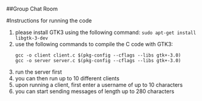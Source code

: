 ##Group Chat Room

#Instructions for running the code
1. please install GTK3 using the following command: ```sudo apt-get install libgtk-3-dev ```
2. use the following commands to compile the C code with GTK3:  
    ```
    gcc -o client client.c $(pkg-config --cflags --libs gtk+-3.0)
    gcc -o server server.c $(pkg-config --cflags --libs gtk+-3.0)
3. run the server first
4. you can then run up to 10 different clients
5. upon running a client, first enter a username of up to 10 characters
6. you can start sending messages of length up to 280 characters
